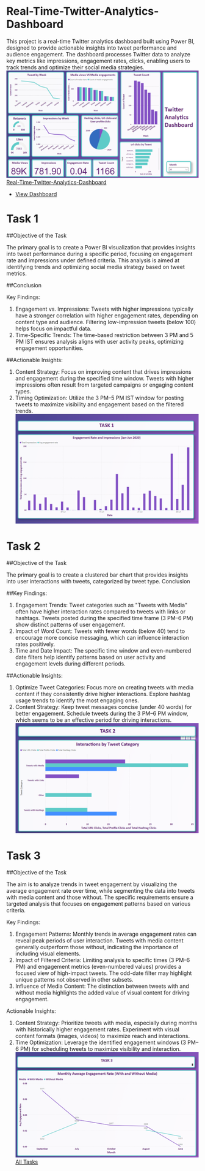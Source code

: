 # Real-Time-Twitter-Analytics-Dashboard
This project is a real-time Twitter analytics dashboard built using Power BI, designed to provide actionable insights into tweet performance and audience engagement. The dashboard processes Twitter data to analyze key metrics like impressions, engagement rates, clicks, enabling users to track trends and optimize their social media strategies. 
![Dashboard](https://github.com/Tanujamahale/Real-Time-Twitter-Analytics-Dashboard/blob/main/Real-%20Time%20Twitter%20Analytics%20dashboard.png)
<a href= "https://github.com/Tanujamahale/Real-Time-Twitter-Analytics-Dashboard/blob/main/Real-%20Time%20Twitter%20Analytics%20Dashboard.pbix"> Real-Time-Twitter-Analytics-Dashboard</a>
- <a href= "https://github.com/Tanujamahale/Real-Time-Twitter-Analytics-Dashboard/blob/main/Real-%20Time%20Twitter%20Analytics%20dashboard.png"> View Dashboard</a>


# Task 1
##Objective of the Task

The primary goal is to create a Power BI visualization that provides insights into tweet performance during a specific period, focusing on engagement rate and impressions under defined criteria. This analysis is aimed at identifying trends and optimizing social media strategy based on tweet metrics.

##Conclusion

Key Findings:

1.	Engagement vs. Impressions:
Tweets with higher impressions typically have a stronger correlation with higher engagement rates, depending on content type and audience.
Filtering low-impression tweets (below 100) helps focus on impactful data.
2.	Time-Specific Trends:
The time-based restriction between 3 PM and 5 PM IST ensures analysis aligns with user activity peaks, optimizing engagement opportunities.

##Actionable Insights:

1.	Content Strategy:
 Focus on improving content that drives impressions and engagement during the specified time window.
Tweets with higher impressions often result from targeted campaigns or engaging content types.
3.	Timing Optimization:
Utilize the 3 PM–5 PM IST window for posting tweets to maximize visibility and engagement based on the filtered trends.
![task 1](https://github.com/Tanujamahale/Real-Time-Twitter-Analytics-Dashboard/blob/main/Task%201.png)


# Task 2

##Objective of the Task

 The primary goal is to create a clustered bar chart that provides insights into user interactions with tweets, categorized by tweet type. 
Conclusion

##Key Findings:

1.	Engagement Trends:
Tweet categories such as "Tweets with Media" often have higher interaction rates compared to tweets with links or hashtags.
Tweets posted during the specified time frame (3 PM–6 PM) show distinct patterns of user engagement.
2.	Impact of Word Count:
Tweets with fewer words (below 40) tend to encourage more concise messaging, which can influence interaction rates positively.
3.	Time and Date Impact:
The specific time window and even-numbered date filters help identify patterns based on user activity and engagement levels during different periods.


##Actionable Insights:

1.	Optimize Tweet Categories:
Focus more on creating tweets with media content if they consistently drive higher interactions.
Explore hashtag usage trends to identify the most engaging ones.
2.	Content Strategy:
Keep tweet messages concise (under 40 words) for better engagement.
Schedule tweets during the 3 PM–6 PM window, which seems to be an effective period for driving interactions.
![task 2](https://github.com/Tanujamahale/Real-Time-Twitter-Analytics-Dashboard/blob/main/Task%202.png)


# Task 3

##Objective of the Task


The aim is to analyze trends in tweet engagement by visualizing the average engagement rate over time, while segmenting the data into tweets with media content and those without. The specific requirements ensure a targeted analysis that focuses on engagement patterns based on various criteria.


Key Findings:

1.	Engagement Patterns:
Monthly trends in average engagement rates can reveal peak periods of user interaction.
Tweets with media content generally outperform those without, indicating the importance of including visual elements.
2.	Impact of Filtered Criteria:
Limiting analysis to specific times (3 PM–6 PM) and engagement metrics (even-numbered values) provides a focused view of high-impact tweets.
The odd-date filter may highlight unique patterns not observed in other subsets.
3.	Influence of Media Content:
The distinction between tweets with and without media highlights the added value of visual content for driving engagement.

Actionable Insights:

1.	Content Strategy:
Prioritize tweets with media, especially during months with historically higher engagement rates.
Experiment with visual content formats (images, videos) to maximize reach and interactions.
2.	Time Optimization:
Leverage the identified engagement windows (3 PM–6 PM) for scheduling tweets to maximize visibility and interaction.
![task 3](https://github.com/Tanujamahale/Real-Time-Twitter-Analytics-Dashboard/blob/main/Task%203.png)
<a href= "https://github.com/Tanujamahale/Real-Time-Twitter-Analytics-Dashboard/blob/main/Twitter%20Analytics%20Tasks.pbix"> All Tasks </a>
